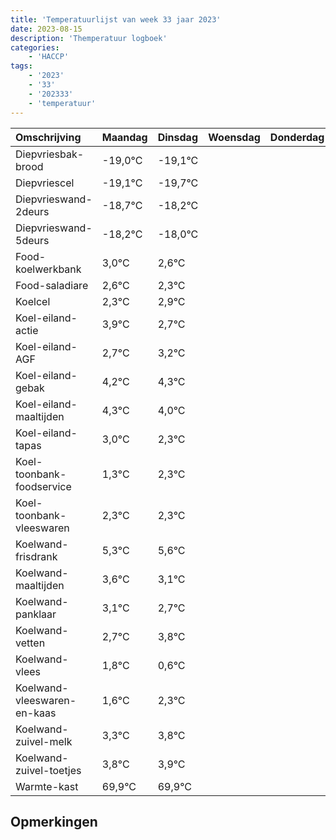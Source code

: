 ```yaml
---
title: 'Temperatuurlijst van week 33 jaar 2023'
date: 2023-08-15
description: 'Themperatuur logboek'
categories:
    - 'HACCP'
tags:
    - '2023'
    - '33'
    - '202333'
    - 'temperatuur'
---
```

|Omschrijving|Maandag|Dinsdag|Woensdag|Donderdag|Vrijdag|Zaterdag|Zondag|
|:---|:---|:---|:---|:---|:---|:---|:---|
|Diepvriesbak-brood|-19,0°C|-19,1°C| | | | | |
|Diepvriescel|-19,1°C|-19,7°C| | | | | |
|Diepvrieswand-2deurs|-18,7°C|-18,2°C| | | | | |
|Diepvrieswand-5deurs|-18,2°C|-18,0°C| | | | | |
|Food-koelwerkbank|3,0°C|2,6°C| | | | | |
|Food-saladiare|2,6°C|2,3°C| | | | | |
|Koelcel|2,3°C|2,9°C| | | | | |
|Koel-eiland-actie|3,9°C|2,7°C| | | | | |
|Koel-eiland-AGF|2,7°C|3,2°C| | | | | |
|Koel-eiland-gebak|4,2°C|4,3°C| | | | | |
|Koel-eiland-maaltijden|4,3°C|4,0°C| | | | | |
|Koel-eiland-tapas|3,0°C|2,3°C| | | | | |
|Koel-toonbank-foodservice|1,3°C|2,3°C| | | | | |
|Koel-toonbank-vleeswaren|2,3°C|2,3°C| | | | | |
|Koelwand-frisdrank|5,3°C|5,6°C| | | | | |
|Koelwand-maaltijden|3,6°C|3,1°C| | | | | |
|Koelwand-panklaar|3,1°C|2,7°C| | | | | |
|Koelwand-vetten|2,7°C|3,8°C| | | | | |
|Koelwand-vlees|1,8°C|0,6°C| | | | | |
|Koelwand-vleeswaren-en-kaas|1,6°C|2,3°C| | | | | |
|Koelwand-zuivel-melk|3,3°C|3,8°C| | | | | |
|Koelwand-zuivel-toetjes|3,8°C|3,9°C| | | | | |
|Warmte-kast|69,9°C|69,9°C| | | | | |

## Opmerkingen


